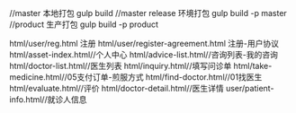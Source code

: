 //master 本地打包 
gulp build 
//master release 环境打包
gulp build -p master
//product 生产打包
gulp build -p product

html/user/reg.html 注册
html/user/register-agreement.html  注册-用户协议
html/asset-index.html//个人中心
html/advice-list.html//咨询列表-我的咨询
html/doctor-list.html//医生列表
html/inquiry.html//填写问诊单
html/take-medicine.html//05支付订单-煎服方式
html/find-doctor.html//01找医生
html/evaluate.html//评价
html/doctor-detail.html//医生详情
user/patient-info.html//就诊人信息